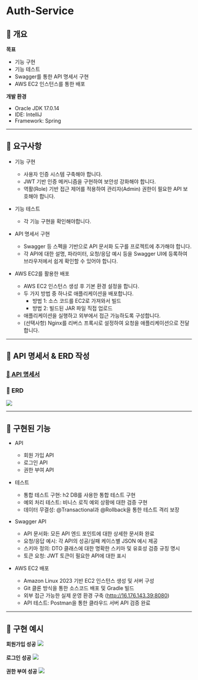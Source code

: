 <!-- 프로젝트 이름 -->
Auth-Service
===
:large_blue_diamond: 개요
---
<!-- 프로젝트의 목표가 무엇인가 -->
**목표**
- 기능 구현
- 기능 테스트
- Swagger를 통한 API 명세서 구현
- AWS EC2 인스턴스를 통한 배포

**개발 환경**
- Oracle JDK 17.0.14<br>
- IDE: IntelliJ<br>
- Framework: Spring<br>

- - -
## :large_blue_diamond: 요구사항
- 기능 구현
  - 사용자 인증 시스템 구축해야 합니다.
  - JWT 기반 인증 메커니즘을 구현하여 보안성 강화해야 합니다.
  - 역활(Role) 기반 접근 제어를 적용하여 관리자(Admin) 권한이 필요한 API 보호해야 합니다.<br>

- 기능 테스트
  - 각 기능 구현을 확인해야합니다.<br>

- API 명세서 구현
  - Swagger 등 스펙을 기반으로 API 문서화 도구를 프로젝트에 추가해야 합니다.
  - 각 API에 대한 설명, 파라미터, 요청/응답 예시 등을 Swagger UI에 등록하여 브라우저에서 쉽게 확인할 수 있어야 합니다.<br>

- AWS EC2를 활용한 배포
  - AWS EC2 인스턴스 생성 후 기본 환경 설정을 합니다.
  - 두 가지 방법 중 하나로 애플리케이션을 배포합니다.
    - 방법 1: 소스 코드를 EC2로 가져와서 빌드
    - 방법 2: 빌드된 JAR 파일 직접 업로드
  - 애플리케이션을 실행하고 외부에서 접근 가능하도록 구성합니다.
  - (선택사항) Nginx를 리버스 프록시로 설정하여 요청을 애플리케이션으로 전달합니다.

- - -
## :large_blue_diamond: API 명세서 & ERD 작성
### [:memo: API 명세서](http://16.176.143.39:8080/swagger-ui/index.html)
### :memo: ERD
![](https://www.notion.so/image/attachment%3A50857b67-9d25-4d78-b86b-72e2436894a6%3Aimage.png?table=block&id=23d29343-d978-8080-a8d4-d4ff44a62368&spaceId=234c0de8-f981-4889-9307-1dd0a0805892&width=1420&userId=&cache=v2)


- - -
## :large_blue_diamond: 구현된 기능
- API
  - 회원 가입 API
  - 로그인 API
  - 권한 부여 API<br>

- 테스트
  - 통합 테스트 구현: h2 DB를 사용한 통합 테스트 구현
  - 예외 처리 테스트: 비니스 로직 예외 상황에 대한 검증 구현
  - 데이터 무결성: @Transactional과 @Rollback을 통한 테스트 격리 보장

- Swagger API
  - API 문서화: 모든 API 엔드 포인트에 대한 상세한 문서화 완료
  - 요청/응답 예시: 각 API의 성공/실패 케이스별 JSON 예시 제공
  - 스키마 정의: DTO 클래스에 대한 명확한 스키마 및 유효성 검증 규칭 명시
  - 토큰 요청: JWT 토큰이 필요한 API에 대한 표시

- AWS EC2 배포
  - Amazon Linux 2023 기반 EC2 인스턴스 생성 및 서버 구성
  - Git 클론 방식을 통한 소스코드 배포 및 Gradle 빌드
  - 외부 접근 가능한 실제 운영 환경 구축 (http://16.176.143.39:8080)
  - API 테스트: Postman을 통한 클라우드 서버 API 검증 완료

- - -
## :large_blue_diamond: 구현 예시
**회원가입 성공**
![](https://www.notion.so/image/attachment%3Ab35194a4-9363-468f-8306-23e433f79ffa%3A43cef1b0-0fe3-4b3a-9f34-16db19e22b23.png?table=block&id=23d29343-d978-8055-9ca6-f9d8b583b2d8&spaceId=234c0de8-f981-4889-9307-1dd0a0805892&width=1420&userId=&cache=v2)
<br><br>
**로그인 성공**
![](https://www.notion.so/image/attachment%3Aa849feab-5729-404d-a8c5-66ff7ab2b989%3A0ab0da7c-2b08-4d59-ab96-81af677d5c49.png?table=block&id=23d29343-d978-8013-ba48-ec2af09ff513&spaceId=234c0de8-f981-4889-9307-1dd0a0805892&width=1420&userId=&cache=v2)
<br><br>
**권한 부여 성공**
![](https://www.notion.so/image/attachment%3A406aa2b0-1c70-4e46-bf9c-2848742bdc35%3A9f3756dd-945c-49f4-9719-c201025cd95a.png?table=block&id=23d29343-d978-80cb-a3f6-d570ece24514&spaceId=234c0de8-f981-4889-9307-1dd0a0805892&width=1420&userId=&cache=v2)
